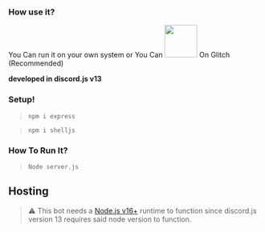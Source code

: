 

### **How use it?**
You Can run it on your own system or You Can <a href="https://glitch.com/edit/#!/import/github.com/WantedPurpose/discord-radio-bot-24-7"><img src="https://cdn.discordapp.com/attachments/995613566965133322/1018441351043485706/Untitled.png?size=4096" style="width:65px"></a> On Glitch (Recommended)


**developed in discord.js v13**


### **Setup!**
> `npm i express`

> `npm i shelljs`


### **How To Run It?**
> `Node server.js`

## Hosting
> ⚠  This bot needs a [Node.js v16+](https://nodejs.org/en/blog/release/v16.0.0/)  runtime to function since discord.js version 13 requires said node version to function.
